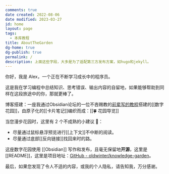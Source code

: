 ```yaml
---
comments: true
date created: 2022-08-06
date modified: 2023-03-27
id: home
layout: page
tags:
  - 本库教程
title: AboutTheGarden
dg-home: true
dg-publish: true
permalink: /
description: 上面这些字段，大多是为了适配第三方发布方案，如hugo和jekyll。
---
```


你好，我是 Alex，一个正在不断学习成长中的程序员。

这是我在学习编程中总结知识、思考错误、输出内容的自留地，如果能够帮助到同样在这段旅途中的你，那就更棒了。

博客搭建：一座我通过Obsidian论坛的一位不吝赐教的[前辈写的教程](https://forum-zh.obsidian.md/t/topic/8852)搭建的[[数字花园]]，由原子化的[[卡片笔记]]编织而成：[[🍀 花园导览]]

当您漫步花园时，这里有 2 个不成熟的小建议 💁：

- 尽量通过鼠标悬浮预览进行[[上下文]]不中断的阅读。
- 尽量通过底部[[反向链接]]找回来时的路。

这座数字花园使用 [[Obsidian]] 写作和发布，且毫无保留地**开源**，这里是 [[README]]，这里是项目地址：[GitHub - oldwinter/knowledge-garden](https://github.com/oldwinter/knowledge-garden)。

最后，如果您发现了令人不适的内容，或我的个人隐私，请告知我，万分感谢。
